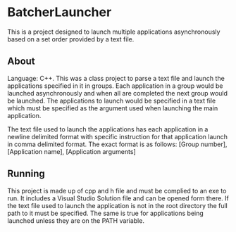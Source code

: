 # BatcherLauncher

This is a project designed to launch multiple applications asynchronously based on a set order provided by a text file.

## About

Language: C++.
This was a class project to parse a text file and launch the applications specified in it in groups. Each application in a group would be launched asynchronously and when all are completed the next group would be launched. The applications to launch would be specified in a text file which must be specified as the argument used when launching the main application.

The text file used to launch the applications has each application in a newline delimited format with specific instruction for that application launch in comma delimited format. 
The exact format is as follows:
[Group number], [Application name], [Application arguments]


## Running

This project is made up of cpp and h file and must be complied to an exe to run. It includes a Visual Studio Solution file and can be opened form there. If the text file used to launch the application is not in the root directory the full path to it must be specified. The same is true for applications being launched unless they are on the PATH variable.
